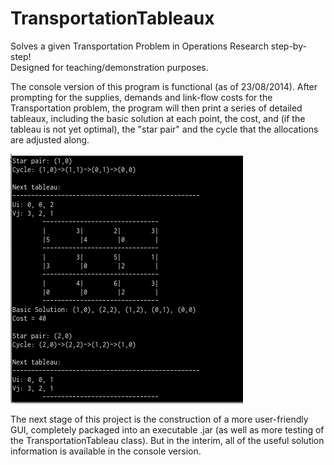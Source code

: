 TransportationTableaux
======================

Solves a given Transportation Problem in Operations Research step-by-step!  
Designed for teaching/demonstration purposes.

The console version of this program is functional (as of 23/08/2014). After prompting for the supplies, demands and link-flow costs for the Transportation problem, the program will then print a series of detailed tableaux, including the basic solution at each point, the cost, and (if the tableau is not yet optimal), the "star pair" and the cycle that the allocations are adjusted along.

![The console UI for the program.](https://raw.githubusercontent.com/RussellAndrewEdson/TransportationTableaux/master/console_screenshot.png "Solving a transportation problem with the console UI")

The next stage of this project is the construction of a more user-friendly GUI, completely packaged into an executable .jar (as well as more testing of the TransportationTableau class). But in the interim, all of the useful solution information is available in the console version.
